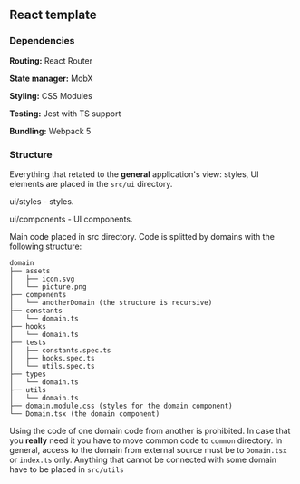 ## React template

### Dependencies
**Routing:** React Router

**State manager:** MobX

**Styling:** CSS Modules

**Testing:** Jest with TS support

**Bundling:** Webpack 5


### Structure
Everything that retated to the **general** application's view: styles, UI elements are placed in the `src/ui` directory.

ui/styles - styles.

ui/components - UI components.

Main code placed in src directory. Code is splitted by domains with the following structure:
```
domain
├── assets
│   ├── icon.svg
│   └── picture.png
├── components
│   └── anotherDomain (the structure is recursive)
├── constants
│   └── domain.ts
├── hooks
│   └── domain.ts
├── tests
│   ├── constants.spec.ts
│   ├── hooks.spec.ts
│   └── utils.spec.ts
├── types
│   └── domain.ts
├── utils
│   └── domain.ts
├── domain.module.css (styles for the domain component)
└── Domain.tsx (the domain component)
```
Using the code of one domain code from another is prohibited. In case that you **really** need it you have to move common code to `common` directory. In general, access to the domain from external source must be to `Domain.tsx` or `index.ts` only. Anything that cannot be connected with some domain have to be placed in `src/utils`

